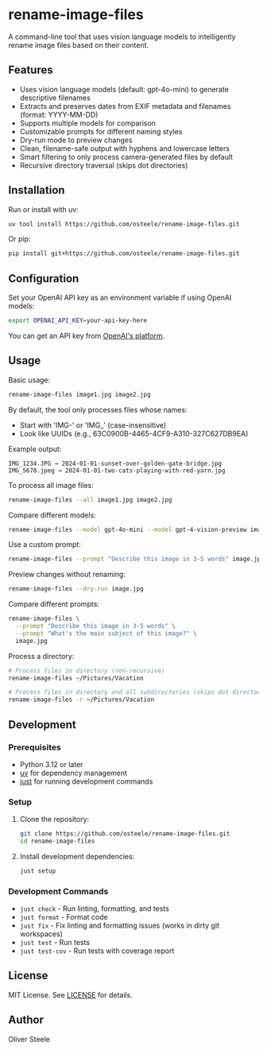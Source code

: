# rename-image-files

A command-line tool that uses vision language models to intelligently rename image files based on their content.

## Features

- Uses vision language models (default: gpt-4o-mini) to generate descriptive filenames
- Extracts and preserves dates from EXIF metadata and filenames (format: YYYY-MM-DD)
- Supports multiple models for comparison
- Customizable prompts for different naming styles
- Dry-run mode to preview changes
- Clean, filename-safe output with hyphens and lowercase letters
- Smart filtering to only process camera-generated files by default
- Recursive directory traversal (skips dot directories)

## Installation

Run or install with uv:

```bash
uv tool install https://github.com/osteele/rename-image-files.git
```

Or pip:

```bash
pip install git+https://github.com/osteele/rename-image-files.git
```

## Configuration

Set your OpenAI API key as an environment variable if using OpenAI models:

```bash
export OPENAI_API_KEY=your-api-key-here
```

You can get an API key from [OpenAI's platform](https://platform.openai.com/api-keys).

## Usage

Basic usage:

```bash
rename-image-files image1.jpg image2.jpg
```

By default, the tool only processes files whose names:
- Start with 'IMG-' or 'IMG_' (case-insensitive)
- Look like UUIDs (e.g., 63C0900B-4465-4CF9-A310-327C627DB9EA)

Example output:
```
IMG_1234.JPG → 2024-01-01-sunset-over-golden-gate-bridge.jpg
IMG_5678.jpeg → 2024-01-01-two-cats-playing-with-red-yarn.jpg
```

To process all image files:

```bash
rename-image-files --all image1.jpg image2.jpg
```

Compare different models:

```bash
rename-image-files --model gpt-4o-mini --model gpt-4-vision-preview image.jpg
```

Use a custom prompt:

```bash
rename-image-files --prompt "Describe this image in 3-5 words" image.jpg
```

Preview changes without renaming:

```bash
rename-image-files --dry-run image.jpg
```

Compare different prompts:

```bash
rename-image-files \
  --prompt "Describe this image in 3-5 words" \
  --prompt "What's the main subject of this image?" \
  image.jpg
```

Process a directory:

```bash
# Process files in directory (non-recursive)
rename-image-files ~/Pictures/Vacation

# Process files in directory and all subdirectories (skips dot directories)
rename-image-files -r ~/Pictures/Vacation
```

## Development

### Prerequisites

- Python 3.12 or later
- [uv](https://github.com/astral-sh/uv) for dependency management
- [just](https://github.com/casey/just) for running development commands

### Setup

1. Clone the repository:
   ```bash
   git clone https://github.com/osteele/rename-image-files.git
   cd rename-image-files
   ```

2. Install development dependencies:
   ```bash
   just setup
   ```

### Development Commands

- `just check` - Run linting, formatting, and tests
- `just format` - Format code
- `just fix` - Fix linting and formatting issues (works in dirty git workspaces)
- `just test` - Run tests
- `just test-cov` - Run tests with coverage report

## License

MIT License. See [LICENSE](LICENSE) for details.

## Author

Oliver Steele